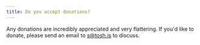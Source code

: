```yaml
---
title: Do you accept donations?
---
```


Any donations are incredibly appreciated and very flattering. If you'd like to donate, please send an email to s@tosh.is to discuss.
